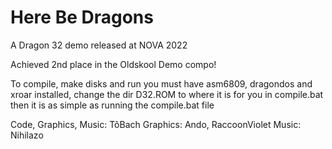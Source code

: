 # Here Be Dragons

A Dragon 32 demo released at NOVA 2022

Achieved 2nd place in the Oldskool Demo compo!

To compile, make disks and run you must have asm6809, dragondos and xroar installed, change the dir D32.ROM to where it is for you in compile.bat then it is as simple as running the compile.bat file

Code, Graphics, Music: TôBach
Graphics: Ando, RaccoonViolet
Music: Nihilazo
